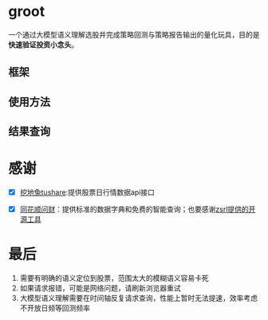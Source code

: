 # groot
一个通过大模型语义理解选股并完成策略回测与策略报告输出的量化玩具，目的是**快速验证投资小念头**。

## 框架

## 使用方法

## 结果查询



# 感谢
- [x] [挖地兔tushare](https://www.tushare.pro/document/2):提供股票日行情数据api接口
- [x] [同花顺问财](https://www.iwencai.com/unifiedwap/home/index)：提供标准的数据字典和免费的智能查询；也要感谢[zsrl提供的开源工具](https://github.com/zsrl/pywencai#loop)




# 最后
1. 需要有明确的语义定位到股票，范围太大的模糊语义容易卡死
2. 如果请求报错，可能是网络问题，请刷新浏览器重试
3. 大模型语义理解需要在时间轴反复请求查询，性能上暂时无法提速，效率考虑不开放日频等回测频率
